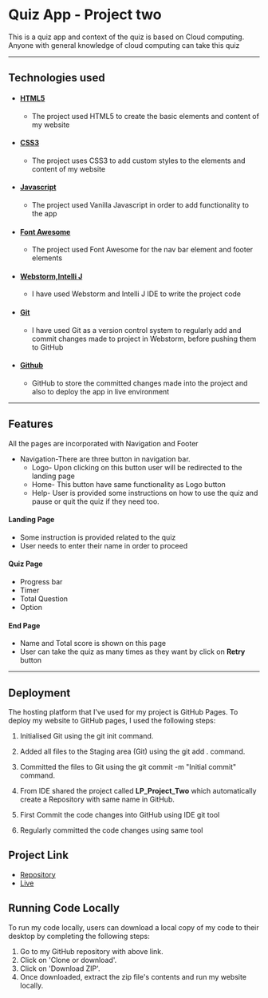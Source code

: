# Quiz App - Project two

This is a quiz app and context of the quiz is based on Cloud computing. </br>
Anyone with general knowledge of cloud computing can take this quiz
***

## Technologies used

* #### [HTML5]()
    * The project used HTML5 to create the basic elements and content of my website
* #### [CSS3]()
    * The project uses CSS3 to add custom styles to the elements and content of my website
* #### [Javascript]()
    * The project used Vanilla Javascript in order to add functionality to the app
* #### [Font Awesome]()
  * The project used Font Awesome for the nav bar element and footer elements
* #### [Webstorm,Intelli J]()
  * I have used Webstorm and Intelli J IDE to write the project code
* #### [Git]()
  * I have used Git as a version control system to regularly add and commit changes made to project in Webstorm,
    before pushing them to GitHub
* #### [Github]()
  * GitHub to store the committed changes made into the project and also to deploy the app in live environment

***

## Features

All the pages are incorporated with Navigation and Footer

* Navigation-There are three button in navigation bar.
  * Logo- Upon clicking on this button user will be redirected to the landing page
  * Home- This button have same functionality as Logo button
  * Help- User is provided some instructions on how to use the quiz and pause or quit the quiz if they need too.

#### Landing Page

* Some instruction is provided related to the quiz
* User needs to enter their name in order to proceed

#### Quiz Page

* Progress bar
* Timer
* Total Question
* Option

#### End Page

* Name and Total score is shown on this page
* User can take the quiz as many times as they want by click on **Retry** button

***

## Deployment

The hosting platform that I've used for my project is GitHub Pages.
To deploy my website to GitHub pages, I used the following steps:

1. Initialised Git using the git init command.

2. Added all files to the Staging area (Git) using the git add . command.

3. Committed the files to Git using the git commit -m "Initial commit" command.

4. From IDE shared the project called **LP_Project_Two** which automatically create a Repository with same name in
   GitHub.

5. First Commit the code changes into GitHub using IDE git tool

6. Regularly committed the code changes using same tool

## Project Link

* [Repository](https://github.com/sahilbanait/LP_ProjectTwo)
* [Live](http://sahilbanait.me/LP_ProjectTwo/)

## Running Code Locally

To run my code locally, users can download a local copy of my code to their desktop by completing the following steps:

1. Go to my GitHub repository with above link.
2. Click on 'Clone or download'.
3. Click on 'Download ZIP'.
4. Once downloaded, extract the zip file's contents and run my website locally.
